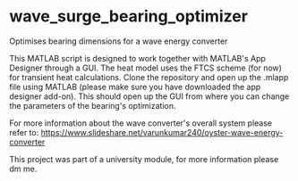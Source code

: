 # wave_surge_bearing_optimizer
Optimises bearing dimensions for a wave energy converter

This MATLAB script is designed to work together with MATLAB's App Designer through a GUI. The heat model uses the FTCS scheme (for now)
for transient heat calculations. Clone the repository and open up the .mlapp file using MATLAB (please make sure you have downloaded the 
app designer add-on). This should open up the GUI from where you can change the parameters of the bearing's optimization.

For more information about the wave converter's overall system please refer to: https://www.slideshare.net/varunkumar240/oyster-wave-energy-converter

This project was part of a university module, for more information please dm me. 


